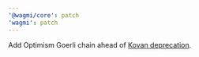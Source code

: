 ```yaml
---
'@wagmi/core': patch
'wagmi': patch
---
```


Add Optimism Goerli chain ahead of [Kovan deprecation](https://dev.optimism.io/kovan-to-goerli).
